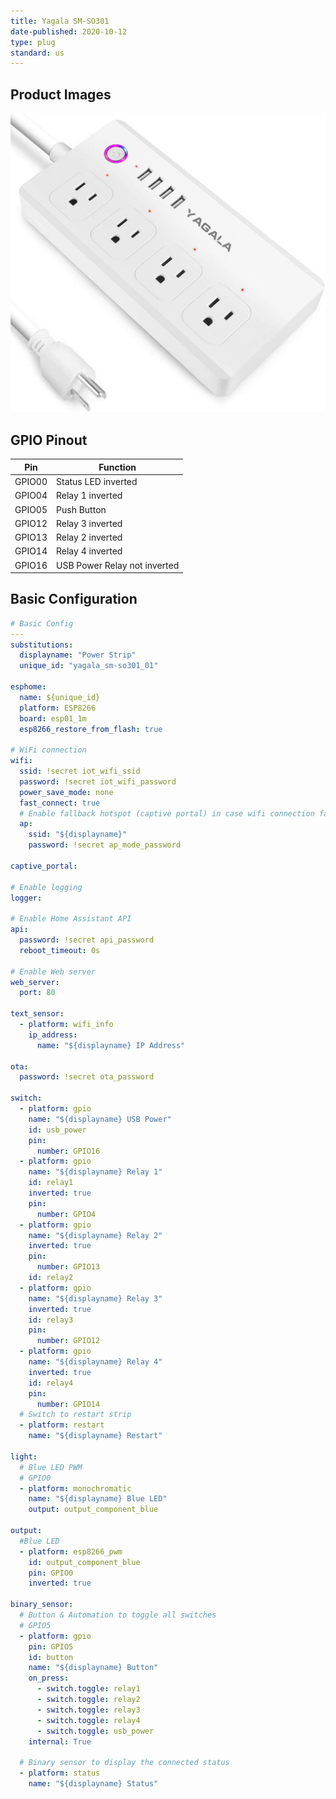 ```yaml
---
title: Yagala SM-SO301
date-published: 2020-10-12
type: plug
standard: us
---
```


## Product Images

![Product Image](product_image.jpg "Product Image")

## GPIO Pinout

| Pin    | Function                     |
| ------ | ---------------------------- |
| GPIO00 | Status LED inverted          |
| GPIO04 | Relay 1 inverted             |
| GPIO05 | Push Button                  |
| GPIO12 | Relay 3 inverted             |
| GPIO13 | Relay 2 inverted             |
| GPIO14 | Relay 4 inverted             |
| GPIO16 | USB Power Relay not inverted |

## Basic Configuration

```yaml
# Basic Config
---
substitutions:
  displayname: "Power Strip"
  unique_id: "yagala_sm-so301_01"

esphome:
  name: ${unique_id}
  platform: ESP8266
  board: esp01_1m
  esp8266_restore_from_flash: true

# WiFi connection
wifi:
  ssid: !secret iot_wifi_ssid
  password: !secret iot_wifi_password
  power_save_mode: none
  fast_connect: true
  # Enable fallback hotspot (captive portal) in case wifi connection fails
  ap:
    ssid: "${displayname}"
    password: !secret ap_mode_password

captive_portal:

# Enable logging
logger:

# Enable Home Assistant API
api:
  password: !secret api_password
  reboot_timeout: 0s

# Enable Web server
web_server:
  port: 80

text_sensor:
  - platform: wifi_info
    ip_address:
      name: "${displayname} IP Address"

ota:
  password: !secret ota_password

switch:
  - platform: gpio
    name: "${displayname} USB Power"
    id: usb_power
    pin:
      number: GPIO16
  - platform: gpio
    name: "${displayname} Relay 1"
    id: relay1
    inverted: true
    pin:
      number: GPIO4
  - platform: gpio
    name: "${displayname} Relay 2"
    inverted: true
    pin:
      number: GPIO13
    id: relay2
  - platform: gpio
    name: "${displayname} Relay 3"
    inverted: true
    id: relay3
    pin:
      number: GPIO12
  - platform: gpio
    name: "${displayname} Relay 4"
    inverted: true
    id: relay4
    pin:
      number: GPIO14
  # Switch to restart strip
  - platform: restart
    name: "${displayname} Restart"

light:
  # Blue LED PWM
  # GPIO0
  - platform: monochromatic
    name: "${displayname} Blue LED"
    output: output_component_blue

output:
  #Blue LED
  - platform: esp8266_pwm
    id: output_component_blue
    pin: GPIO0
    inverted: true

binary_sensor:
  # Button & Automation to toggle all switches
  # GPIO5
  - platform: gpio
    pin: GPIO5
    id: button
    name: "${displayname} Button"
    on_press:
      - switch.toggle: relay1
      - switch.toggle: relay2
      - switch.toggle: relay3
      - switch.toggle: relay4
      - switch.toggle: usb_power
    internal: True

  # Binary sensor to display the connected status
  - platform: status
    name: "${displayname} Status"
```
